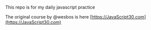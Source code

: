 ﻿This repo is for my daily javascript practice

The original course by @wesbos is here [https://JavaScript30.com](https://JavaScript30.com)
